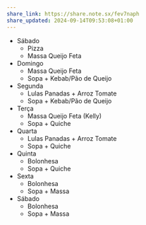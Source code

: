 ```yaml
---
share_link: https://share.note.sx/fev7naph
share_updated: 2024-09-14T09:53:08+01:00
---
```

- Sábado
	- Pizza
	- Massa Queijo Feta
- Domingo
	- Massa Queijo Feta
	- Sopa + Kebab/Pão de Queijo
- Segunda
	- Lulas Panadas + Arroz Tomate
	- Sopa + Kebab/Pão de Queijo
- Terça
	- Massa Queijo Feta (Kelly)
	- Sopa + Quiche
- Quarta
	- Lulas Panadas + Arroz Tomate
	- Sopa + Quiche
- Quinta
	- Bolonhesa
	- Sopa + Quiche
- Sexta
	- Bolonhesa
	- Sopa + Massa
- Sábado
	- Bolonhesa
	- Sopa + Massa
